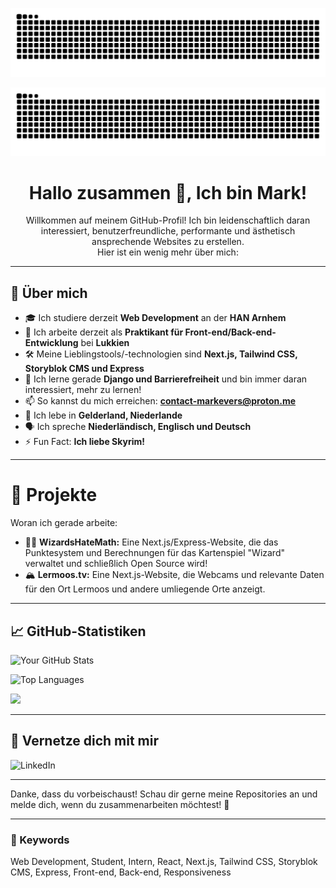 ![GitHub Snake](https://raw.githubusercontent.com/markevers-dev/markevers-dev/snake/github-contribution-grid-snake-dark.svg#gh-dark-mode-only)

![GitHub Snake](https://raw.githubusercontent.com/markevers-dev/markevers-dev/snake/github-contribution-grid-snake.svg#gh-light-mode-only)

<h1 align="center">Hallo zusammen 👋, Ich bin Mark!</h1>

<p align="center">
  Willkommen auf meinem GitHub-Profil! Ich bin leidenschaftlich daran interessiert, benutzerfreundliche, performante und ästhetisch ansprechende Websites zu erstellen.<br>
  Hier ist ein wenig mehr über mich:
</p>

---

## 🚀 Über mich
- 🎓 Ich studiere derzeit **Web Development** an der **HAN Arnhem**
- 💼 Ich arbeite derzeit als **Praktikant für Front-end/Back-end-Entwicklung** bei **Lukkien**
- 🛠️ Meine Lieblingstools/-technologien sind **Next.js, Tailwind CSS, Storyblok CMS und Express**
- 🌱 Ich lerne gerade **Django und Barrierefreiheit** und bin immer daran interessiert, mehr zu lernen!
- 📫 So kannst du mich erreichen: **[contact-markevers@proton.me](mailto:contact-markevers@proton.me)**
- 📍 Ich lebe in **Gelderland, Niederlande**
- 🗣️ Ich spreche **Niederländisch, Englisch und Deutsch**
- ⚡ Fun Fact: **Ich liebe Skyrim!**

---

# 🌟 Projekte
Woran ich gerade arbeite:
- 🧙‍♂️ **WizardsHateMath:** Eine Next.js/Express-Website, die das Punktesystem und Berechnungen für das Kartenspiel "Wizard" verwaltet und schließlich Open Source wird!
- 🏔️ **Lermoos.tv:** Eine Next.js-Website, die Webcams und relevante Daten für den Ort Lermoos und andere umliegende Orte anzeigt.

---

## 📈 GitHub-Statistiken
![Your GitHub Stats](https://github-readme-stats.vercel.app/api?username=markevers-dev&show_icons=true&theme=radical)

![Top Languages](https://github-readme-stats.vercel.app/api/top-langs/?username=markevers-dev&layout=compact&theme=radical)

![](https://komarev.com/ghpvc/?username=markevers-dev&label=Profile+Views&color=brightgreen&style=flat)

---

## 🔗 Vernetze dich mit mir
![LinkedIn](https://www.linkedin.com/in/mark-evers-78069a19a)

---

Danke, dass du vorbeischaust! Schau dir gerne meine Repositories an und melde dich, wenn du zusammenarbeiten möchtest! 🤝

---

### 🔑 Keywords
Web Development, Student, Intern, React, Next.js, Tailwind CSS, Storyblok CMS, Express, Front-end, Back-end, Responsiveness
